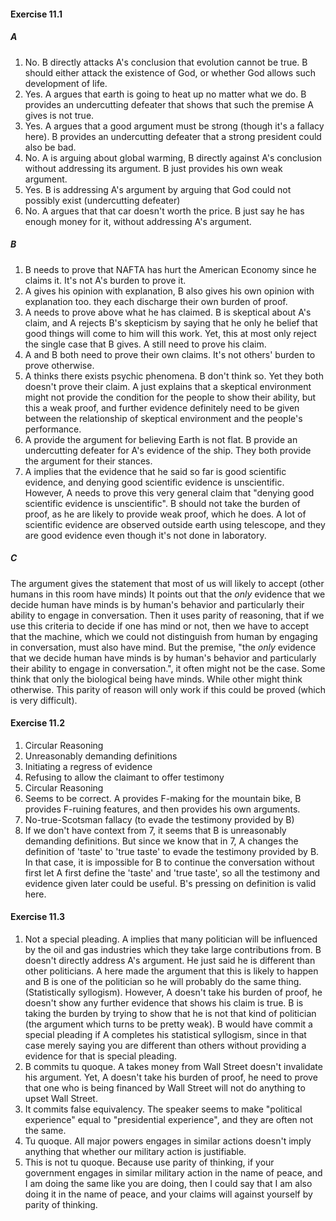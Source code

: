 #### Exercise 11.1

##### A

1. No. B directly attacks A's conclusion that evolution cannot be true. B should either attack the existence of God, or whether God allows such development of life.
2. Yes. A argues that earth is going to heat up no matter what we do. B provides an undercutting defeater that shows that such the premise A gives is not true.
3. Yes. A argues that a good argument must be strong (though it's a fallacy here). B provides an undercutting defeater that a strong president could also be bad.
4. No. A is arguing about global warming, B directly against A's conclusion without addressing its argument. B just provides his own weak argument.
5. Yes. B is addressing A's argument by arguing that God could not possibly exist (undercutting defeater)
6. No. A argues that that car doesn't worth the price. B just say he has enough money for it, without addressing A's argument.

##### B

1. B needs to prove that NAFTA has hurt the American Economy since he claims it. It's not A's burden to prove it.
2. A gives his opinion with explanation, B also gives his own opinion with explanation too. they each discharge their own burden of proof.
3. A needs to prove above what he has claimed. B is skeptical about A's claim, and A rejects B's skepticism by saying that he only he belief that good things will come to him will this work. Yet, this at most only reject the single case that B gives. A still need to prove his claim.
4. A and B both need to prove their own claims. It's not others' burden to prove otherwise.
5. A thinks there exists psychic phenomena. B don't think so. Yet they both doesn't prove their claim. A just explains that a skeptical environment might not provide the condition for the people to show their ability, but this a weak proof, and further evidence definitely need to be given between the relationship of skeptical environment and the people's performance.
6. A provide the argument for believing Earth is not flat. B provide an undercutting defeater for A's evidence of the ship. They both provide the argument for their stances.
7. A implies that the evidence that he said so far is good scientific evidence, and denying good scientific evidence is unscientific. However, A needs to prove this very general claim that "denying good scientific evidence is unscientific". B should not take the burden of proof, as he are likely to provide weak proof, which he does. A lot of scientific evidence are observed outside earth using telescope, and they are good evidence even though it's not done in laboratory.

##### C

The argument gives the statement that most of us will likely to accept (other humans in this room have minds) It points out that the *only* evidence that we decide human have minds is by human's behavior and particularly their ability to engage in conversation. Then it uses parity of reasoning, that if we use this criteria to decide if one has mind or not, then we have to accept that the machine, which we could not distinguish from human by engaging in conversation, must also have mind. But the premise,  "the *only* evidence that we decide human have minds is by human's behavior and particularly their ability to engage in conversation.", it often might not be the case. Some think that only the biological being have minds. While other might think otherwise. This parity of reason will only work if this could be proved (which is very difficult).

#### Exercise 11.2

1. Circular Reasoning
2. Unreasonably demanding definitions
3. Initiating a regress of evidence
4. Refusing to allow the claimant to offer testimony
5. Circular Reasoning
6. Seems to be correct. A provides F-making for the mountain bike, B provides F-ruining features, and then provides his own arguments.
7. No-true-Scotsman fallacy (to evade the testimony provided by B)
8. If we don't have context from 7, it seems that B is unreasonably demanding definitions. But since we know that in 7, A changes the definition of 'taste' to 'true taste' to evade the testimony provided by B. In that case, it is impossible for B to continue the conversation without first let A first define the 'taste' and 'true taste', so all the testimony and evidence given later could be useful. B's pressing on definition is valid here.

#### Exercise 11.3

1. Not a special pleading. A implies that many politician will be influenced by the oil and gas industries which they take large contributions from. B doesn't directly address A's argument. He just said he is different than other politicians. A here made the argument that this is likely to happen and B is one of the politician so he will probably do the same thing. (Statistically syllogism). However, A doesn't take his burden of proof, he doesn't show any further evidence that shows his claim is true. B is taking the burden by trying to show that he is not that kind of politician (the argument which turns to be pretty weak). B would have commit a special pleading if A completes his statistical syllogism, since in that case merely saying you are different than others without providing a evidence for that is special pleading. 
2. B commits tu quoque. A takes money from Wall Street doesn't invalidate his argument. Yet, A doesn't take his burden of proof, he need to prove that one who is being financed by Wall Street will not do anything to upset Wall Street.
3. It commits false equivalency. The speaker seems to make "political experience" equal to "presidential experience", and they are often not the same.
4. Tu quoque. All major powers engages in similar actions doesn't imply anything that whether our military action is justifiable.
5. This is not tu quoque. Because use parity of thinking, if your government engages in similar military action in the name of peace, and I am doing the same like you are doing, then I could say that I am also doing it in the name of peace, and your claims will against yourself by parity of thinking.



